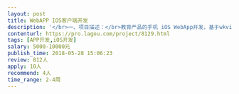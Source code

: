 ```yaml
---                
layout: post       
title: WebAPP IOS客户端开发           
description: '</br>一、项目描述：</br>教育产品的手机 iOS WebApp开发，基于wkview显示主要文字内容，和视频的点播播放。</br></br>二、主要功能点：</br>1、wkview 为主题显示文字内容</br>2、顶部和底部菜单定制</br>3、视频播放器定制化开发</br>4、消息推送，app链接唤醒功能</br>5、列表和内容页需要增加下拉刷新功能</br></br>四、人员要求：</br>1、有丰富的 App产品的开发经验；</br>2、精通IOS SDK</br>3、良好的沟通能力和契约精神。</br>'     
contenturl: https://pro.lagou.com/project/8129.html      
tags: [APP开发,iOS开发]            
salary: 5000-10000元          
publish_time: 2018-05-28 15:06:23         
review: 812人                   
apply: 10人                   
recommend: 4人                   
time_range: 2-4周              
---                 
```

